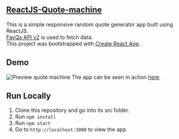[**ReactJS-Quote-machine**](https://github.com/rashmiap/react-quote-machine/)
-
This is a simple responsive random quote generator app built using ReactJS.<br />
[FavQs API v2](https://favqs.com/api) is used to fetch data. <br />
This project was bootstrapped with [Create React App](https://github.com/facebookincubator/create-react-app).

Demo
-
![Preview quote machine](src/Assets/previews/preview-quote.png)
The app can be seen in action [here](http://redux-tmdb-app.surge.sh/).

**Run Locally**
-
 1.  Clone this repository and go into its src folder.
 2.  Run  `npm install`
 3.  Run  `npm start`
 4.  Go to  `http://localhost:3000`  to view the app
